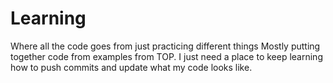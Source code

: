 # Learning
Where all the code goes from just practicing different things
Mostly putting together code from examples from TOP. I just need a place to keep learning how to push commits and update what my code looks like.

